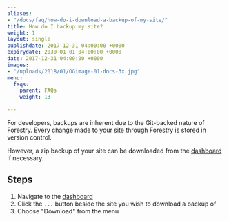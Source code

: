 ```yaml
---
aliases:
- "/docs/faq/how-do-i-download-a-backup-of-my-site/"
title: How do I backup my site?
weight: 1
layout: single
publishdate: 2017-12-31 04:00:00 +0000
expirydate: 2030-01-01 04:00:00 +0000
date: 2017-12-31 04:00:00 +0000
images:
- "/uploads/2018/01/OGimage-01-docs-3x.jpg"
menu:
  faqs:
    parent: FAQs
    weight: 13

---
```

For developers, backups are inherent due to the Git-backed nature of Forestry. Every change made to your site through Forestry is stored in version control.

However, a zip backup of your site can be downloaded from the [dashboard](https://app.forestry.io/dashboard) if necessary.

## Steps
1. Navigate to the [dashboard](https://app.forestry.io/dashboard)
2. Click the `...` button beside the site you wish to download a backup of
3. Choose "Download" from the menu